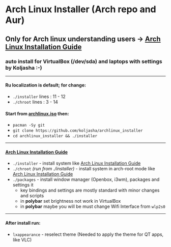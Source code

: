 # Arch Linux Installer (Arch repo and Aur)

## Only for Arch linux understanding users -> [Arch Linux Installation Guide](https://wiki.archlinux.org/index.php/Installation_guide)
### auto install for VirtualBox (/dev/sda) and laptops with settings by Koljasha :-)

***
#### Ru localization is default; for change:
* `./installer` lines : 11 - 12
* `./chroot`    lines : 3 - 14

#### Start from [archlinux.iso](https://archlinux.org/download/) then:
* `pacman -Sy git`
* `git clone https://github.com/koljasha/archlinux_installer`
* `cd archlinux_installer && ./installer`

***
#### [Arch Linux Installation Guide](https://wiki.archlinux.org/index.php/Installation_guide)

* `./installer` - install system like [Arch Linux Installation Guide](https://wiki.archlinux.org/index.php/Installation_guide)
* `./chroot` *(run from ./installer)* - install system in arch-root mode like [Arch Linux Installation Guide](https://wiki.archlinux.org/index.php/Installation_guide#Chroot)
* `./packages` - install window manager (Openbox, i3wm), packages and settings it
    * key bindings and settings are mostly standard with minor changes and scripts
    * in **polybar** set brightness not work in VirtualBox
    * in **polybar** maybe you will be must change Wifi Interface from `wlp2s0`

***
#### After install run:
* `lxappearance` - reselect theme (Needed to apply the theme for QT apps, like VLC)

